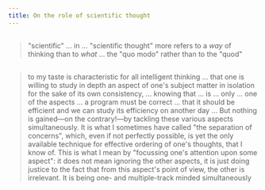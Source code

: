 ```yaml
---
title: On the role of scientific thought
---
```


##
> "scientific" ... in ... "scientific thought" more refers to a *way* of thinking than to *what* ... the "quo modo" rather than to the "quod"
## 
> to my taste is characteristic for all intelligent thinking ... that one is willing to study in depth an aspect of one's subject matter in isolation for the sake of its own consistency, ... knowing that ... is ... only ... one of the aspects ... a program must be correct ... that it should be efficient and we can study its efficiency on another day ... But nothing is gained—on the contrary!—by tackling these various aspects simultaneously. It is what I sometimes have called "the separation of concerns", which, even if not perfectly possible, is yet the only available technique for effective ordering of one's thoughts, that I know of. This is what I mean by "focussing one's attention upon some aspect": it does not mean ignoring the other aspects, it is just doing justice to the fact that from this aspect's point of view, the other is irrelevant. It is being one- and multiple-track minded simultaneously
##
##
##
##
##
##
##
##
##
##
##
